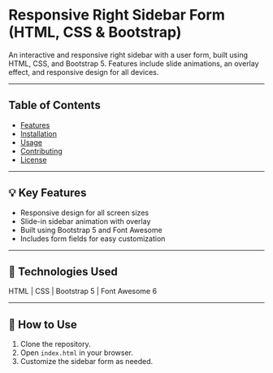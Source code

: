 # Responsive Right Sidebar Form (HTML, CSS & Bootstrap)

An interactive and responsive right sidebar with a user form, built using HTML, CSS, and Bootstrap 5. Features include slide animations, an overlay effect, and responsive design for all devices.

---

## Table of Contents
- [Features](#features)
- [Installation](#installation)
- [Usage](#usage)
- [Contributing](#contributing)
- [License](#license)

---

## 💡 Key Features
- Responsive design for all screen sizes
- Slide-in sidebar animation with overlay
- Built using Bootstrap 5 and Font Awesome
- Includes form fields for easy customization

---

## 🧱 Technologies Used
HTML | CSS | Bootstrap 5 | Font Awesome 6

---

## 🧰 How to Use
1. Clone the repository.
2. Open `index.html` in your browser.
3. Customize the sidebar form as needed.

